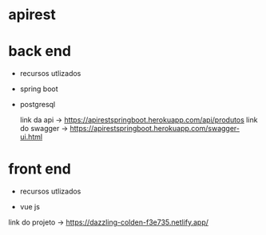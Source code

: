 # apirest

# back end
 * recursos utlizados
 
 * spring boot
 * postgresql
 
    link da api -> https://apirestspringboot.herokuapp.com/api/produtos
    link do swagger -> https://apirestspringboot.herokuapp.com/swagger-ui.html
 
 
 # front end
  * recursos utlizados
  
   * vue js
   
   link do projeto -> https://dazzling-colden-f3e735.netlify.app/
 
